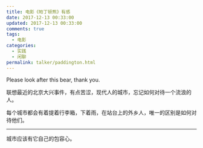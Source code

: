 ```yaml
---
title: 电影《帕丁顿熊》有感
date: 2017-12-13 00:33:00
updated: 2017-12-13 00:33:00
comments: true
tags:
  - 电影
categories: 
  - 实践
  - 闲聊
permalink: talker/paddington.html    
---
```


Please look after this bear, thank you.

联想最近的北京大兴事件，有点苦涩，现代人的城市，忘记如何对待一个流浪的人。  

每个城市都会有着提着行李箱，下着雨，在站台上的外乡人，唯一的区别是如何对待他们。  
  
---

城市应该有它自己的包容心。
